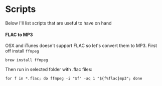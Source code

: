 # Scripts
Below I'll list scripts that are useful to have on hand

#### FLAC to MP3
OSX and iTunes doesn't support FLAC so let's convert them to MP3.
First off install `ffmpeg`
````
brew install ffmpeg
````
Then run in selected folder with .flac files:
````
for f in *.flac; do ffmpeg -i "$f" -aq 1 "${f%flac}mp3"; done
````
